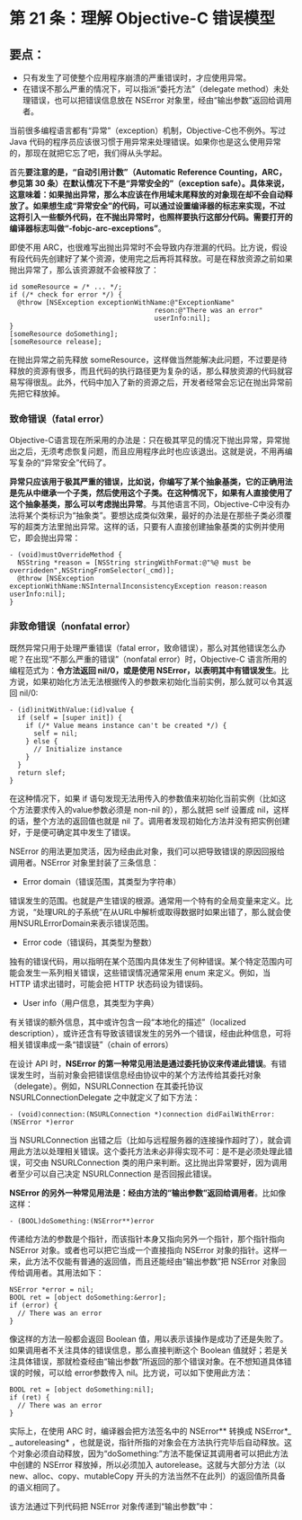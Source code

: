 # 第 21 条：理解 Objective-C 错误模型

## 要点：

* 只有发生了可使整个应用程序崩溃的严重错误时，才应使用异常。
* 在错误不那么严重的情况下，可以指派“委托方法”（delegate method）未处理错误，也可以把错误信息放在 NSError 对象里，经由“输出参数”返回给调用者。

当前很多编程语言都有“异常”（exception）机制，Objective-C也不例外。写过 Java 代码的程序员应该很习惯于用异常来处理错误。如果你也是这么使用异常的，那现在就把它忘了吧，我们得从头学起。

首先**要注意的是，“自动引用计数”（Automatic Reference Counting，ARC，参见第 30 条）在默认情况下不是“异常安全的”（exception safe）。具体来说，这意味着：如果抛出异常，那么本应该在作用域末尾释放的对象现在却不会自动释放了。如果想生成“异常安全”的代码，可以通过设置编译器的标志来实现，不过这将引入一些额外代码，在不抛出异常时，也照样要执行这部分代码。需要打开的编译器标志叫做“-fobjc-arc-exceptions”**。

即使不用 ARC，也很难写出抛出异常时不会导致内存泄漏的代码。比方说，假设有段代码先创建好了某个资源，使用完之后再将其释放。可是在释放资源之前如果抛出异常了，那么该资源就不会被释放了：

```
id someResource = /* ... */;
if (/* check for error */) {
  @throw [NSException exceptionWithName:@"ExceptionName"
                                    reson:@"There was an error"
                                    userInfo:nil];
}
[someResource doSomething];
[someResource release];
```

在抛出异常之前先释放 someResource，这样做当然能解决此问题，不过要是待释放的资源有很多，而且代码的执行路径更为复杂的话，那么释放资源的代码就容易写得很乱。此外，代码中加入了新的资源之后，开发者经常会忘记在抛出异常前先把它释放掉。

### 致命错误（fatal error）

Objective-C语言现在所采用的办法是：只在极其罕见的情况下抛出异常，异常抛出之后，无须考虑恢复问题，而且应用程序此时也应该退出。这就是说，不用再编写复杂的“异常安全”代码了。

**异常只应该用于极其严重的错误，比如说，你编写了某个抽象基类，它的正确用法是先从中继承一个子类，然后使用这个子类。在这种情况下，如果有人直接使用了这个抽象基类，那么可以考虑抛出异常**。与其他语言不同，Objective-C中没有办法将某个类标识为“抽象类”。要想达成类似效果，最好的办法是在那些子类必须覆写的超类方法里抛出异常。这样的话，只要有人直接创建抽象基类的实例并使用它，即会抛出异常：

```
- (void)mustOverrideMethod {
  NSString *reason = [NSString stringWithFormat:@"%@ must be overrideden",NSStringFromSelector(_cmd)];
  @throw [NSException exceptionWithName:NSInternalInconsistencyException reason:reason userInfo:nil];
}
```

### 非致命错误（nonfatal error）

既然异常只用于处理严重错误（fatal error，致命错误），那么对其他错误怎么办呢？在出现“不那么严重的错误”（nonfatal error）时，Objective-C 语言所用的编程范式为：**令方法返回 nil/0，或是使用 NSError，以表明其中有错误发生**。比方说，如果初始化方法无法根据传入的参数来初始化当前实例，那么就可以令其返回 nil/0:

```
- (id)initWithValue:(id)value {
  if (self = [super init]) {
    if (/* Value means instance can't be created */) {
      self = nil;
    } else {
      // Initialize instance
    }
  }
  return slef;
}
```

在这种情况下，如果 if 语句发现无法用传入的参数值来初始化当前实例（比如这个方法要求传入的value参数必须是 non-nil 的），那么就把 self 设置成 nil，这样的话，整个方法的返回值也就是 nil 了。调用者发现初始化方法并没有把实例创建好，于是便可确定其中发生了错误。

NSError 的用法更加灵活，因为经由此对象，我们可以把导致错误的原因回报给调用者。NSError 对象里封装了三条信息：

* Error domain（错误范围，其类型为字符串）

错误发生的范围。也就是产生错误的根源。通常用一个特有的全局变量来定义。比方说，“处理URL的子系统”在从URL中解析或取得数据时如果出错了，那么就会使用NSURLErrorDomain来表示错误范围。

* Error code（错误码，其类型为整数）
 
 独有的错误代码，用以指明在某个范围内具体发生了何种错误。某个特定范围内可能会发生一系列相关错误，这些错误情况通常采用 enum 来定义。例如，当 HTTP 请求出错时，可能会把 HTTP 状态码设为错误码。

* User info（用户信息，其类型为字典）

有关错误的额外信息，其中或许包含一段“本地化的描述”（localized description），或许还含有导致该错误发生的另外一个错误，经由此种信息，可将相关错误串成一条“错误链”（chain of errors）

在设计 API 时，**NSError 的第一种常见用法是通过委托协议来传递此错误**。有错误发生时，当前对象会把错误信息经由协议中的某个方法传给其委托对象（delegate）。例如，NSURLConnection 在其委托协议 NSURLConnectionDelegate 之中就定义了如下方法：

```
- (void)connection:(NSURLConnection *)connection didFailWithError:(NSError *)error
```

当 NSURLConnection 出错之后（比如与远程服务器的连接操作超时了），就会调用此方法以处理相关错误。这个委托方法未必非得实现不可：是不是必须处理此错误，可交由 NSURLConnection 类的用户来判断。这比抛出异常要好，因为调用者至少可以自己决定 NSURLConnection 是否回报此错误。

**NSError 的另外一种常见用法是：经由方法的“输出参数”返回给调用者**。比如像这样：

```
- (BOOL)doSomething:(NSError**)error
```

传递给方法的参数是个指针，而该指针本身又指向另外一个指针，那个指针指向 NSError 对象。或者也可以把它当成一个直接指向 NSError 对象的指针。这样一来，此方法不仅能有普通的返回值，而且还能经由“输出参数”把 NSError 对象回传给调用者。其用法如下：

```
NSError *error = nil;
BOOL ret = [object doSomething:&error];
if (error) {
  // There was an error
}
```

像这样的方法一般都会返回 Boolean 值，用以表示该操作是成功了还是失败了。如果调用者不关注具体的错误信息，那么直接判断这个 Boolean 值就好；若是关注具体错误，那就检查经由“输出参数”所返回的那个错误对象。在不想知道具体错误的时候，可以给 error参数传入 nil。比方说，可以如下使用此方法：

```
BOOL ret = [object doSomething:nil];
if (ret) {
  // There was an error
}
```

实际上，在使用 ARC 时，编译器会把方法签名中的 NSError** 转换成 NSError*_ _ autoreleasing* ，也就是说，指针所指的对象会在方法执行完毕后自动释放。这个对象必须自动释放，因为“doSomething:”方法不能保证其调用者可以把此方法中创建的 NSError 释放掉，所以必须加入 autorelease。这就与大部分方法（以 new、alloc、copy、mutableCopy 开头的方法当然不在此列）的返回值所具备的语义相同了。

该方法通过下列代码把 NSError 对象传递到“输出参数”中：


